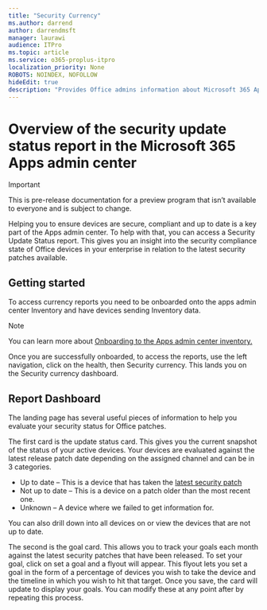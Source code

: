 ```yaml
---
title: "Security Currency"
ms.author: darrend
author: darrendmsft
manager: laurawi
audience: ITPro
ms.topic: article
ms.service: o365-proplus-itpro
localization_priority: None
ROBOTS: NOINDEX, NOFOLLOW
hideEdit: true
description: "Provides Office admins information about Microsoft 365 Apps security currency within their environment"
---
```


# Overview of the security update status report in the Microsoft 365 Apps admin center

> [!IMPORTANT]
> This is pre-release documentation for a preview program that isn’t available to everyone and is subject to change.

Helping you to ensure devices are secure, compliant and up to date is a key part of the Apps admin center. To help with that, you can access a Security Update Status report. This gives you an insight into the security compliance state of Office devices in your enterprise in relation to the latest security patches available.

## Getting started

To access currency reports you need to be onboarded onto the apps admin center Inventory and have devices sending Inventory data.

> [!NOTE]
> You can learn more about [Onboarding to the Apps admin center inventory.](inventory.md)

Once you are successfully onboarded, to access the reports, use the left navigation, click on the health, then Security currency. This lands you on the Security currency dashboard.

## Report Dashboard

The landing page has several useful pieces of information to help you evaluate your security status for Office patches.

The first card is the update status card. This gives you the current snapshot of the status of your active devices. Your devices are evaluated against the latest release patch date  depending on the assigned channel and can be in 3 categories.

- Up to date – This is a device that has taken the [latest security patch](https://docs.microsoft.com/officeupdates/microsoft365-apps-security-updates)
- Not up to date – This is a device on a patch older than the most recent one.
- Unknown – A device where we failed to get information for.

You can also drill down into all devices on or view the devices that are not up to date.

The second is the goal card. This allows you to track your goals each month against the latest security patches that have been released. To set your goal, click on set a goal and a flyout will appear. This flyout lets you set a goal in the form of a percentage of devices you wish to take the device and the timeline in which you wish to hit that target. Once you save, the card will update to display your goals. You can modify these at any point after by repeating this process.

